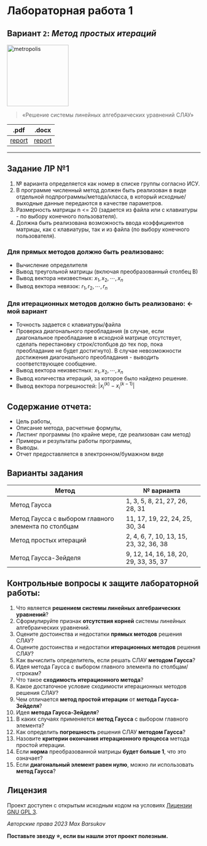 # Лабораторная работа 1

## Вариант `2`:  _Метод простых итераций_

<img alt="metropolis" src="./.resources/metropolis.gif" height="160">

> «Решение системы линейных алгебраических уравнений СЛАУ»

|.pdf|.docx|
|-|-|
| [report](./docs/report.pdf) | [report](./docs/report.docx) |

---

## Задание ЛР №1

1. № варианта определяется как номер в списке группы согласно ИСУ.
2. В программе численный метод должен быть реализован в виде отдельной подпрограммы/метода/класса, в который исходные/выходные данные передаются в качестве параметров.
3. Размерность матрицы n <= 20 (задается из файла или с клавиатуры - по выбору конечного пользователя).
4. Должна быть реализована возможность ввода коэффициентов матрицы, как с клавиатуры, так и из файла (по выбору конечного пользователя).

### Для прямых методов должно быть реализовано:

- Вычисление определителя
- Вывод треугольной матрицы (включая преобразованный столбец В)
- Вывод вектора неизвестных: $x_1, x_2, \cdots, x_n$
- Вывод вектора невязок: $r_1, r_2, \cdots, r_n$

### Для итерационных методов должно быть реализовано: ← мой вариант

- Точность задается с клавиатуры/файла
- Проверка диагонального преобладания (в случае, если диагональное
преобладание в исходной матрице отсутствует, сделать перестановку
строк/столбцов до тех пор, пока преобладание не будет достигнуто). В
случае невозможности достижения диагонального преобладания - выводить соответствующее сообщение.
- Вывод вектора неизвестных: $x_1, x_2, \cdots, x_n$
- Вывод количества итераций, за которое было найдено решение.
- Вывод вектора погрешностей: $|x_i^{(k)} - x_i^{(k - 1)}|$


## Содержание отчета:

- Цель работы,
- Описание метода, расчетные формулы,
- Листинг программы (по крайне мере, где реализован сам метод)
- Примеры и результаты работы программы,
- Выводы.
- Отчет предоставляется в электронном/бумажном виде


## Варианты задания

| Метод | № варианта |
| - | - |
| Метод Гаусса | 1, 3, 5, 8, 21, 27, 26, 28, 31 |
| Метод Гаусса с выбором главного элемента по столбцам | 11, 17, 19, 22, 24, 25, 30, 34 |
| Метод простых итераций | 2, 4, 6, 7, 10, 13, 15, 23, 32, 36, 38 |
| Метод Гаусса-Зейделя   | 9, 12, 14, 16, 18, 20, 29, 33, 35, 37 |

## Контрольные вопросы к защите лабораторной работы:

1. Что является **решением системы линейных алгебраических уравнений**?
2. Сформулируйте признак **отсутствия корней** системы линейных алгебраических уравнений.
3. Оцените достоинства и недостатки **прямых методов** решения СЛАУ?
4. Оцените достоинства и недостатки **итерационных методов** решения СЛАУ?
5. Как вычислить определитель, если решать СЛАУ **методом Гаусса**?
6. Идея метода Гаусса с выбором главного элемента по столбцам/строкам?
7. Что такое **сходимость итерационного метода**?
8. Какое достаточное условие сходимости итерационных методов решения СЛАУ?
9. Чем отличается **метод простой итерации** от **метода Гаусса-Зейделя**?
10. Идея **метода Гаусса-Зейделя**?
11. В каких случаях применяется **метод Гаусса** с выбором главного элемента?
12. Как определить **погрешность** решения СЛАУ **методом Гаусса**?
13. Назовите **критерии окончания итерационного процесса** метода простой итерации.
14. Если **норма** преобразованной матрицы **будет больше 1**, что это означает?
15. Если **диагональный элемент равен нулю**, можно ли использовать **метод Гаусса**?

## Лицензия <a name="license"></a>

Проект доступен с открытым исходным кодом на условиях [Лицензии GNU GPL 3](https://opensource.org/license/gpl-3-0/).

*Авторские права 2023 Max Barsukov*

**Поставьте звезду :star:, если вы нашли этот проект полезным.**

